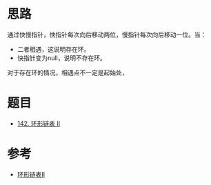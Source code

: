 
# 思路

通过快慢指针，快指针每次向后移动两位，慢指针每次向后移动一位。当：
- 二者相遇，这说明存在环。
- 快指针变为null，说明不存在环。

对于存在环的情况，相遇点不一定是起始处，


# 题目

- [142. 环形链表 II](https://leetcode.cn/problems/linked-list-cycle-ii/)
# 参考

- [环形链表II](https://programmercarl.com/0142.%E7%8E%AF%E5%BD%A2%E9%93%BE%E8%A1%A8II.html)